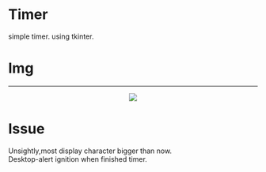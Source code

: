 # Timer
simple timer. using tkinter.
# Img
---
<p align ="center">
  <img src ="https://user-images.githubusercontent.com/50146395/82526445-ffe30f80-9b6e-11ea-9e71-c803b189b028.png">
</p>

# Issue
Unsightly,most display character bigger than now.  
Desktop-alert ignition when finished timer. 
